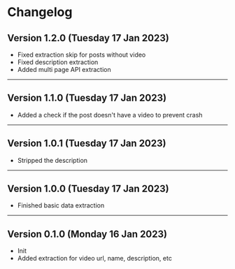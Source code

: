 # Changelog

## Version 1.2.0 (Tuesday 17 Jan 2023)

- Fixed extraction skip for posts without video
- Fixed description extraction
- Added multi page API extraction

---

## Version 1.1.0 (Tuesday 17 Jan 2023)

- Added a check if the post doesn't have a video to prevent crash

---

## Version 1.0.1 (Tuesday 17 Jan 2023)

- Stripped the description

---

## Version 1.0.0 (Tuesday 17 Jan 2023)

- Finished basic data extraction

---

## Version 0.1.0 (Monday 16 Jan 2023)

- Init
- Added extraction for video url, name, description, etc
